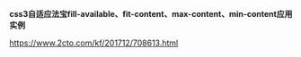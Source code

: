 **css3自适应法宝fill-available、fit-content、max-content、min-content应用实例**

https://www.2cto.com/kf/201712/708613.html

